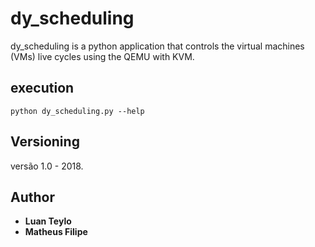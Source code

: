 # dy_scheduling


dy_scheduling is a python application that controls the virtual machines (VMs) live cycles using the QEMU with KVM. 



## execution 


`python dy_scheduling.py --help`




## Versioning

versão 1.0 - 2018.

## Author

* **Luan Teylo**  
* **Matheus Filipe**  
